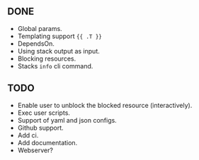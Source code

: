 ## DONE
* Global params.
* Templating support `{{ .T }}`
* DependsOn.
* Using stack output as input.
* Blocking resources.
* Stacks `info` cli command.

## TODO
* Enable user to unblock the blocked resource (interactively).
* Exec user scripts.
* Support of yaml and json configs.
* Github support.
* Add ci.
* Add documentation.
* Webserver?
